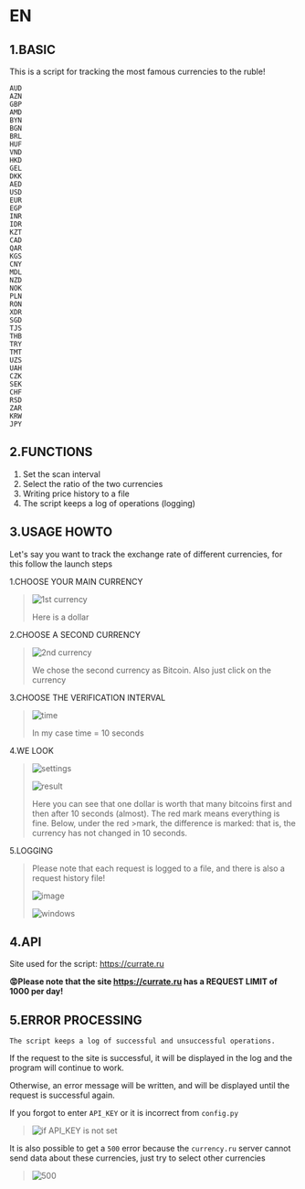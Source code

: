 EN
==

1.BASIC
--
This is a script for tracking the most famous currencies to the ruble!

```
AUD
AZN
GBP
AMD
BYN
BGN
BRL
HUF
VND
HKD
GEL
DKK
AED
USD
EUR
EGP
INR
IDR
KZT
CAD
QAR
KGS
CNY
MDL
NZD
NOK
PLN
RON
XDR
SGD
TJS
THB
TRY
TMT
UZS
UAH
CZK
SEK
CHF
RSD
ZAR
KRW
JPY
```

2.FUNCTIONS
--
1. Set the scan interval
2. Select the ratio of the two currencies
3. Writing price history to a file
4. The script keeps a log of operations (logging)


3.USAGE HOWTO
--

Let's say you want to track the exchange rate of different currencies, for this follow the launch steps

1.CHOOSE YOUR MAIN CURRENCY
>![1st currency](https://user-images.githubusercontent.com/79650307/232417512-e23f67ed-2e9a-444d-9cf0-232883e2e984.png)
>
>Here is a dollar 

2.CHOOSE A SECOND CURRENCY
>![2nd currency](https://user-images.githubusercontent.com/79650307/232417605-c1936382-1217-4fa7-8a1e-4d8be98a4781.png)
>
>We chose the second currency as Bitcoin.
>Also just click on the currency

3.CHOOSE THE VERIFICATION INTERVAL
>![time](https://user-images.githubusercontent.com/79650307/232417724-f2519c79-314f-4b75-92d7-5d51ec37f5a0.png)
>
>In my case time = 10 seconds

4.WE LOOK
>![settings](https://user-images.githubusercontent.com/79650307/232417910-c6639752-9929-4b0e-981a-4bb3347181d4.png)
>
>![result](https://user-images.githubusercontent.com/79650307/232418565-222ef4d3-ab3f-471c-88e9-e6e99caf5a73.png)
>
>Here you can see that one dollar is worth that many bitcoins first and then after 10 seconds (almost). The red mark means everything is fine. Below, under the red >mark, the difference is marked: that is, the currency has not changed in 10 seconds.

5.LOGGING
>Please note that each request is logged to a file, and there is also a request history file!
>
>![image](https://user-images.githubusercontent.com/79650307/225626728-36df2a4c-9a6c-4e91-af57-963f63d26ebe.png)
>
>![windows](https://user-images.githubusercontent.com/79650307/232423286-5943f8cf-2cc4-4aa8-a856-706cec3a98de.png)


4.API
--
Site used for the script: <a href ='https://currate.ru'>https://currate.ru<a>

**:rage:Please note that the site <a href ='https://currate.ru'>https://currate.ru<a> has a REQUEST LIMIT of 1000 per day!**

5.ERROR PROCESSING 
--

``The script keeps a log of successful and unsuccessful operations.``

If the request to the site is successful, it will be displayed in the log and the program will continue to work.

Otherwise, an error message will be written, and will be displayed until the request is successful again.

If you forgot to enter `API_KEY` or it is incorrect from `config.py`
>![if API_KEY is not set](https://user-images.githubusercontent.com/79650307/232423544-638287bf-e097-4417-a02c-ba33251d7a9c.png)

It is also possible to get a `500` error because the `currency.ru` server cannot send data about these currencies, just try to select other currencies
>![500](https://user-images.githubusercontent.com/79650307/232423959-00b172a2-389d-45ef-a22f-b3ce8b596531.png)

